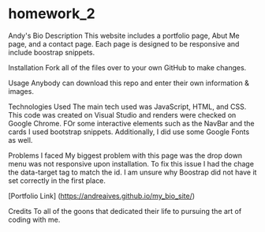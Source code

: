 # homework_2
Andy's Bio 
Description
This website includes a portfolio page, Abut Me page, and a contact page. Each page is designed to be responsive and include boostrap snippets. 

Installation
Fork all of the files over to your own GitHub to make changes. 

Usage
Anybody can download this repo and enter their own information & images.

Technologies Used
The main tech used was JavaScript, HTML, and CSS. This code was created on Visual Studio and renders were checked on Google Chrome. FOr some interactive elements such as the NavBar and the cards I used bootstrap snippets. Additionally, I did use some Google Fonts as well.


Problems I faced
My biggest problem with this page was the drop down menu was not responsive upon installation. To fix this issue I had the chage the data-target tag to match the id. I am unsure why Boostrap did not have it set correctly in the first place.

[Portfolio Link] (https://andreaives.github.io/my_bio_site/)

Credits
To all of the goons that dedicated their life to pursuing the art of coding with me.


